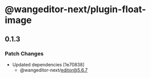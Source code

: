 # @wangeditor-next/plugin-float-image

## 0.1.3

### Patch Changes

- Updated dependencies [1e70838]
  - @wangeditor-next/editor@5.6.7
